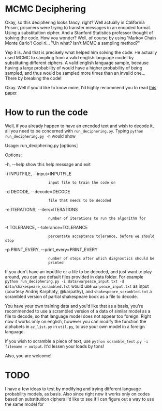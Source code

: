 MCMC Deciphering
================

Okay, so this deciphering looks fancy, right? Well actually in California Prison, prisoners were trying to transfer messages in an encoded format. Using a substituition cipher. And a Stanford Statistics professor thought of solving the code. How you wonder? Well, of course by using 'Markov Chain Monte Carlo'! Cool ri... "Uh what? Isn't MCMC a sampling method?"

Yep it is. And that is precisely what helped him solving the code. He actually used MCMC to sampling from a valid english language model by substituting different ciphers. A valid english language sample, because having a large probability of would have a higher probability of being sampled, and thus would be sampled more times than an invalid one... There by breaking the code!

Okay. Well if you'd like to know more, I'd highly recommend you to read [this paper](http://www-users.york.ac.uk/~sbc502/decode.pdf)

How to run the code
===================

Well, if you already happen to have an encoded text and wish to decode it, all you need to be concerned with `run_deciphering.py`.
Typing `python run_deciphering.py -h` would show

Usage: run_deciphering.py [options]

Options:

  -h, --help            show this help message and exit

  -i INPUTFILE, --input=INPUTFILE

                        input file to train the code on

  -d DECODE, --decode=DECODE

                        file that needs to be decoded

  -e ITERATIONS, --iters=ITERATIONS

                        number of iterations to run the algorithm for

  -t TOLERANCE, --tolerance=TOLERANCE

                        percentate acceptance tolerance, before we should stop

  -p PRINT_EVERY, --print_every=PRINT_EVERY

                        number of steps after which diagnostics should be
                        printed

If you don't have an inputfile or a file to be decoded, and just want to play around, you can use default files provided in data folder. For example `python run_deciphering.py -i data/warpeace_input.txt -d data/shakespeare_scrambled.txt` would use `warpeace_input.txt` as input (courtesy Andrej Karphaty, @karpathy), and `shakespeare_scrambled.txt` a scrambled version of partial shakespeare book as a file to decode.

You have your own training data and you'd like that as a basis, you're recommended to use a scrambled version of a data of similar model as a file to decode, so that language model does not appear too foreign. Right now it works only on english, however you can modify the function the alphabets in `az_list.py` in `util.py`, to use your own model in a foreign language. 

If you wish to scramble a piece of text, use `python scramble_text.py -i filename > output`. It'd lessen your loads by tons! 

Also, you are welcome!

TODO
====

I have a few ideas to test by modifying and trying different language probability models, as basis. Also since right now it works only on codes based on substituition ciphers I'd like to see if I can figure out a way to use the same model for 
